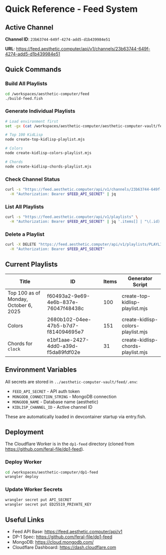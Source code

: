 # Quick Reference - Feed System

## Active Channel

**Channel ID**: `23b63744-649f-4274-add5-d1b439984e51`

**URL**: https://feed.aesthetic.computer/api/v1/channels/23b63744-649f-4274-add5-d1b439984e51

## Quick Commands

### Build All Playlists
```bash
cd /workspaces/aesthetic-computer/feed
./build-feed.fish
```

### Generate Individual Playlists
```bash
# Load environment first
set -gx (cat /workspaces/aesthetic-computer/aesthetic-computer-vault/feed/.env | grep -v '^#' | string split '=')

# Top 100 KidLisp
node create-top-kidlisp-playlist.mjs

# Colors
node create-kidlisp-colors-playlist.mjs

# Chords
node create-kidlisp-chords-playlist.mjs
```

### Check Channel Status
```bash
curl -s "https://feed.aesthetic.computer/api/v1/channels/23b63744-649f-4274-add5-d1b439984e51" \
  -H "Authorization: Bearer $FEED_API_SECRET" | jq
```

### List All Playlists
```bash
curl -s "https://feed.aesthetic.computer/api/v1/playlists" \
  -H "Authorization: Bearer $FEED_API_SECRET" | jq '.items[] | "\(.id) | \(.title)"'
```

### Delete a Playlist
```bash
curl -X DELETE "https://feed.aesthetic.computer/api/v1/playlists/PLAYLIST_ID" \
  -H "Authorization: Bearer $FEED_API_SECRET"
```

## Current Playlists

| Title | ID | Items | Generator Script |
|-------|-----|-------|------------------|
| Top 100 as of Monday, October 6, 2025 | f60493a2-9e69-4e6b-837e-76047f48438c | 100 | create-top-kidlisp-playlist.mjs |
| Colors | 2680b102-04ee-47b5-b7d7-f814094695e7 | 151 | create-kidlisp-colors-playlist.mjs |
| Chords for `clock` | e1bf1aae-2427-4dd0-a39d-f5da89fdf02e | 31 | create-kidlisp-chords-playlist.mjs |

## Environment Variables

All secrets are stored in `../aesthetic-computer-vault/feed/.env`:

- `FEED_API_SECRET` - API auth token
- `MONGODB_CONNECTION_STRING` - MongoDB connection
- `MONGODB_NAME` - Database name (aesthetic)
- `KIDLISP_CHANNEL_ID` - Active channel ID

These are automatically loaded in devcontainer startup via entry.fish.

## Deployment

The Cloudflare Worker is in the `dp1-feed` directory (cloned from https://github.com/feral-file/dp1-feed).

### Deploy Worker
```bash
cd /workspaces/aesthetic-computer/dp1-feed
wrangler deploy
```

### Update Worker Secrets
```bash
wrangler secret put API_SECRET
wrangler secret put ED25519_PRIVATE_KEY
```

## Useful Links

- Feed API Base: https://feed.aesthetic.computer/api/v1
- DP-1 Spec: https://github.com/feral-file/dp1-feed
- MongoDB: https://cloud.mongodb.com/
- Cloudflare Dashboard: https://dash.cloudflare.com
